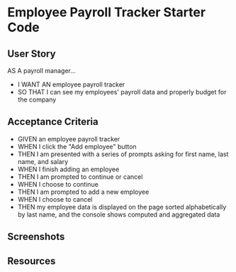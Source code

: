 # Employee Payroll Tracker Starter Code

## User Story

AS A payroll manager...
- I WANT AN employee payroll tracker
- SO THAT I can see my employees' payroll data and properly budget for the company

## Acceptance Criteria

- GIVEN an employee payroll tracker
- WHEN I click the "Add employee" button
- THEN I am presented with a series of prompts asking for first name, last name, and salary
- WHEN I finish adding an employee
- THEN I am prompted to continue or cancel
- WHEN I choose to continue
- THEN I am prompted to add a new employee
- WHEN I choose to cancel
- THEN my employee data is displayed on the page sorted alphabetically by last name, and the console shows computed and aggregated data

## Screenshots 

## Resources